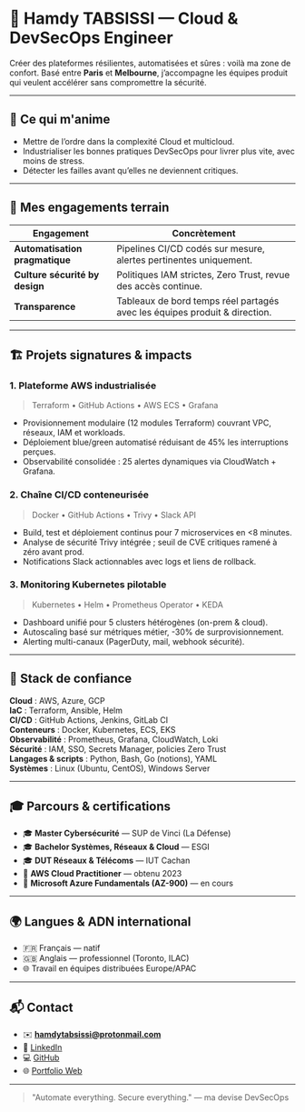 # 🚀 Hamdy TABSISSI — Cloud & DevSecOps Engineer

Créer des plateformes résilientes, automatisées et sûres : voilà ma zone de confort. Basé entre **Paris** et **Melbourne**, j’accompagne les équipes produit qui veulent accélérer sans compromettre la sécurité.

---

## 🧭 Ce qui m'anime
- Mettre de l’ordre dans la complexité Cloud et multicloud.
- Industrialiser les bonnes pratiques DevSecOps pour livrer plus vite, avec moins de stress.
- Détecter les failles avant qu’elles ne deviennent critiques.

---

## 🤝 Mes engagements terrain
| Engagement | Concrètement |
|------------|--------------|
| **Automatisation pragmatique** | Pipelines CI/CD codés sur mesure, alertes pertinentes uniquement. |
| **Culture sécurité by design** | Politiques IAM strictes, Zero Trust, revue des accès continue. |
| **Transparence** | Tableaux de bord temps réel partagés avec les équipes produit & direction. |

---

## 🏗️ Projets signatures & impacts
### 1. Plateforme AWS industrialisée
> Terraform • GitHub Actions • AWS ECS • Grafana
- Provisionnement modulaire (12 modules Terraform) couvrant VPC, réseaux, IAM et workloads.
- Déploiement blue/green automatisé réduisant de 45% les interruptions perçues.
- Observabilité consolidée : 25 alertes dynamiques via CloudWatch + Grafana.

### 2. Chaîne CI/CD conteneurisée
> Docker • GitHub Actions • Trivy • Slack API
- Build, test et déploiement continus pour 7 microservices en <8 minutes.
- Analyse de sécurité Trivy intégrée ; seuil de CVE critiques ramené à zéro avant prod.
- Notifications Slack actionnables avec logs et liens de rollback.

### 3. Monitoring Kubernetes pilotable
> Kubernetes • Helm • Prometheus Operator • KEDA
- Dashboard unifié pour 5 clusters hétérogènes (on-prem & cloud).
- Autoscaling basé sur métriques métier, -30% de surprovisionnement.
- Alerting multi-canaux (PagerDuty, mail, webhook sécurité).

---

## 🧰 Stack de confiance
**Cloud** : AWS, Azure, GCP  
**IaC** : Terraform, Ansible, Helm  
**CI/CD** : GitHub Actions, Jenkins, GitLab CI  
**Conteneurs** : Docker, Kubernetes, ECS, EKS  
**Observabilité** : Prometheus, Grafana, CloudWatch, Loki  
**Sécurité** : IAM, SSO, Secrets Manager, policies Zero Trust  
**Langages & scripts** : Python, Bash, Go (notions), YAML  
**Systèmes** : Linux (Ubuntu, CentOS), Windows Server

---

## 🎓 Parcours & certifications
- 🎓 **Master Cybersécurité** — SUP de Vinci (La Défense)
- 🎓 **Bachelor Systèmes, Réseaux & Cloud** — ESGI
- 🎓 **DUT Réseaux & Télécoms** — IUT Cachan
- 🏅 **AWS Cloud Practitioner** — obtenu 2023
- 🏅 **Microsoft Azure Fundamentals (AZ-900)** — en cours

---

## 🌍 Langues & ADN international
- 🇫🇷 Français — natif
- 🇬🇧 Anglais — professionnel (Toronto, ILAC)
- 🌐 Travail en équipes distribuées Europe/APAC

---

## 📬 Contact
- ✉️ **hamdytabsissi@protonmail.com**
- 💼 [LinkedIn](https://linkedin.com/in/hamdytabsissi)
- 💻 [GitHub](https://github.com/hamdytabsissi)
- 🌐 [Portfolio Web](https://hamdytabsissi.github.io/Portfolio-Ambi)

---

> "Automate everything. Secure everything." — ma devise DevSecOps
